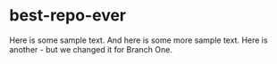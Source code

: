 # best-repo-ever
Here is some sample text.
And here is some more sample text.
Here is another - but we changed it for Branch One.